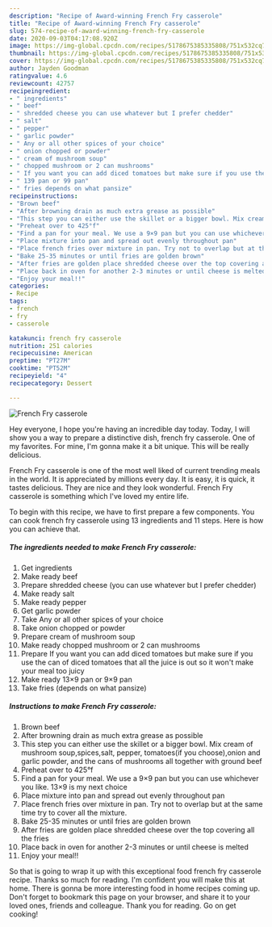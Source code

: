 ```yaml
---
description: "Recipe of Award-winning French Fry casserole"
title: "Recipe of Award-winning French Fry casserole"
slug: 574-recipe-of-award-winning-french-fry-casserole
date: 2020-09-03T04:17:08.920Z
image: https://img-global.cpcdn.com/recipes/5178675385335808/751x532cq70/french-fry-casserole-recipe-main-photo.jpg
thumbnail: https://img-global.cpcdn.com/recipes/5178675385335808/751x532cq70/french-fry-casserole-recipe-main-photo.jpg
cover: https://img-global.cpcdn.com/recipes/5178675385335808/751x532cq70/french-fry-casserole-recipe-main-photo.jpg
author: Jayden Goodman
ratingvalue: 4.6
reviewcount: 42757
recipeingredient:
- " ingredients"
- " beef"
- " shredded cheese you can use whatever but I prefer chedder"
- " salt"
- " pepper"
- " garlic powder"
- " Any or all other spices of your choice"
- " onion chopped or powder"
- " cream of mushroom soup"
- " chopped mushroom or 2 can mushrooms"
- " If you want you can add diced tomatoes but make sure if you use the can of diced tomatoes that all the juice is out so it wont make your meal too juicy"
- " 139 pan or 99 pan"
- " fries depends on what pansize"
recipeinstructions:
- "Brown beef"
- "After browning drain as much extra grease as possible"
- "This step you can either use the skillet or a bigger bowl. Mix cream of mushroom soup,spices,salt, pepper, tomatoes(if you choose),onion and garlic powder, and the cans of mushrooms all together with ground beef"
- "Preheat over to 425°f"
- "Find a pan for your meal. We use a 9×9 pan but you can use whichever you like. 13×9 is my next choice"
- "Place mixture into pan and spread out evenly throughout pan"
- "Place french fries over mixture in pan. Try not to overlap but at the same time try to cover all the mixture."
- "Bake 25-35 minutes or until fries are golden brown"
- "After fries are golden place shredded cheese over the top covering all the fries"
- "Place back in oven for another 2-3 minutes or until cheese is melted"
- "Enjoy your meal!!"
categories:
- Recipe
tags:
- french
- fry
- casserole

katakunci: french fry casserole 
nutrition: 251 calories
recipecuisine: American
preptime: "PT27M"
cooktime: "PT52M"
recipeyield: "4"
recipecategory: Dessert

---
```



![French Fry casserole](https://img-global.cpcdn.com/recipes/5178675385335808/751x532cq70/french-fry-casserole-recipe-main-photo.jpg)

Hey everyone, I hope you're having an incredible day today. Today, I will show you a way to prepare a distinctive dish, french fry casserole. One of my favorites. For mine, I'm gonna make it a bit unique. This will be really delicious.

French Fry casserole is one of the most well liked of current trending meals in the world. It is appreciated by millions every day. It is easy, it is quick, it tastes delicious. They are nice and they look wonderful. French Fry casserole is something which I've loved my entire life.




To begin with this recipe, we have to first prepare a few components. You can cook french fry casserole using 13 ingredients and 11 steps. Here is how you can achieve that.

<!--inarticleads1-->

##### The ingredients needed to make French Fry casserole:

1. Get  ingredients
1. Make ready  beef
1. Prepare  shredded cheese (you can use whatever but I prefer chedder)
1. Make ready  salt
1. Make ready  pepper
1. Get  garlic powder
1. Take  Any or all other spices of your choice
1. Take  onion chopped or powder
1. Prepare  cream of mushroom soup
1. Make ready  chopped mushroom or 2 can mushrooms
1. Prepare  If you want you can add diced tomatoes but make sure if you use the can of diced tomatoes that all the juice is out so it won&#39;t make your meal too juicy
1. Make ready  13×9 pan or 9×9 pan
1. Take  fries (depends on what pansize)




<!--inarticleads2-->

##### Instructions to make French Fry casserole:

1. Brown beef
1. After browning drain as much extra grease as possible
1. This step you can either use the skillet or a bigger bowl. Mix cream of mushroom soup,spices,salt, pepper, tomatoes(if you choose),onion and garlic powder, and the cans of mushrooms all together with ground beef
1. Preheat over to 425°f
1. Find a pan for your meal. We use a 9×9 pan but you can use whichever you like. 13×9 is my next choice
1. Place mixture into pan and spread out evenly throughout pan
1. Place french fries over mixture in pan. Try not to overlap but at the same time try to cover all the mixture.
1. Bake 25-35 minutes or until fries are golden brown
1. After fries are golden place shredded cheese over the top covering all the fries
1. Place back in oven for another 2-3 minutes or until cheese is melted
1. Enjoy your meal!!




So that is going to wrap it up with this exceptional food french fry casserole recipe. Thanks so much for reading. I'm confident you will make this at home. There is gonna be more interesting food in home recipes coming up. Don't forget to bookmark this page on your browser, and share it to your loved ones, friends and colleague. Thank you for reading. Go on get cooking!
